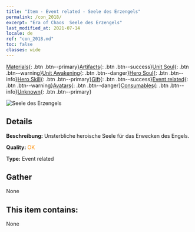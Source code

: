 ```yaml
---
title: "Item - Event related - Seele des Erzengels"
permalink: /con_2018/
excerpt: "Era of Chaos  Seele des Erzengels"
last_modified_at: 2021-07-14
locale: de
ref: "con_2018.md"
toc: false
classes: wide
---
```

 [Materials](/ItemsDE/){: .btn .btn--primary}[Artifacts](/ItemsDE/Artifacts/){: .btn .btn--success}[Unit Soul](/ItemsDE/UnitSoul/){: .btn .btn--warning}[Unit Awakening](/ItemsDE/UnitAwakening/){: .btn .btn--danger}[Hero Soul](/ItemsDE/HeroSoul/){: .btn .btn--info}[Hero Skill](/ItemsDE/HeroSkill/){: .btn .btn--primary}[Gift](/ItemsDE/Gift/){: .btn .btn--success}[Event related](/ItemsDE/Events/){: .btn .btn--warning}[Avatars](/ItemsDE/Avatars/){: .btn .btn--danger}[Consumables](/ItemsDE/Consumables/){: .btn .btn--info}[Unknown](/ItemsDE/Unknown/){: .btn .btn--primary}

 ![Seele des Erzengels](/images/t/juexing_107.png)

## Details
 **Beschreibung:** Unsterbliche heroische Seele für das Erwecken des Engels.

 **Quality:** <span style="color: #FF8C00">OK</span>

 **Type:** Event related

## Gather

  None

## This item contains:

  None

